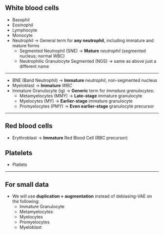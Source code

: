 ## White blood cells
- Basophil
- Eosinophil
- Lymphocyte
- Monocyte
- Neutrophil -> General term for **any neutrophil**, including immature and mature forms
	- Segmented Neutrophil (SNE) -> **Mature** *neutrophil* (segmented nucleus; normal WBC)
	- Neutrophilic Granulocyte Segmented (NGS) -> same as above just a different name
---
- BNE (Band Neutrophil) -> **Immature** *neutrophil*, non-segmented nucleus
- Myeloblast -> **Immature** *WBC*
- Immature Granulocyte (ig) -> **Generic** term for *immature granulocytes*:
	- Metamyelocytes (MMY) -> **Late-stage** immature granulocyte
	- Myelocytes (MY) -> **Earlier-stage** immature granulocyte
	- Promyelocytes (PMY) -> **Even earlier-stage** granulocyte precursor
---
## Red blood cells
- Erythroblast -> **Immature** Red Blood Cell (RBC precursor)
## Platelets
- Platlets

---
## For small data
- We will use **duplication + augmentation** instead of debiasing-VAE on the following:
	- Immature Granulocyte
	- Metamyelocytes
	- Myelocytes
	- Promyelocytes
	- Myeloblast